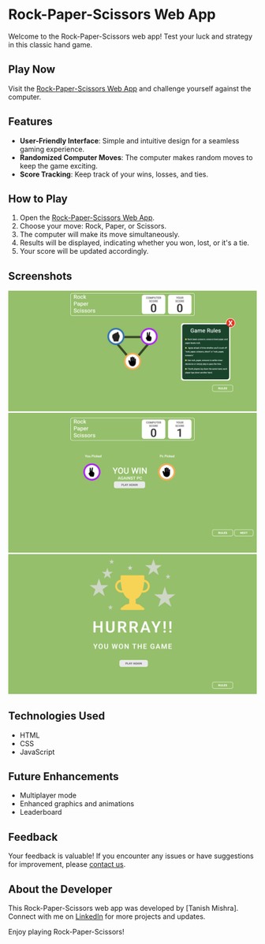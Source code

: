 # Rock-Paper-Scissors Web App

Welcome to the Rock-Paper-Scissors web app! Test your luck and strategy in this classic hand game.

## Play Now
Visit the [Rock-Paper-Scissors Web App](https://rps-game-tanish.vercel.app) and challenge yourself against the computer.

## Features
- **User-Friendly Interface**: Simple and intuitive design for a seamless gaming experience.
- **Randomized Computer Moves**: The computer makes random moves to keep the game exciting.
- **Score Tracking**: Keep track of your wins, losses, and ties.

## How to Play
1. Open the [Rock-Paper-Scissors Web App](https://rps-game-tanish.vercel.app).
2. Choose your move: Rock, Paper, or Scissors.
3. The computer will make its move simultaneously.
4. Results will be displayed, indicating whether you won, lost, or it's a tie.
5. Your score will be updated accordingly.

## Screenshots
![Game Screenshot](/assets/game_ss_ii.png)
![Game Screenshot](/assets/game_ss.png)
![Game Screenshot](/assets/game_ss_iii.png)

## Technologies Used
- HTML
- CSS
- JavaScript

## Future Enhancements
- Multiplayer mode
- Enhanced graphics and animations
- Leaderboard

## Feedback
Your feedback is valuable! If you encounter any issues or have suggestions for improvement, please [contact us](mailto:tanishmishra97@gmail.com).

## About the Developer
This Rock-Paper-Scissors web app was developed by [Tanish Mishra]. Connect with me on [LinkedIn](https://www.linkedin.com/in/tanish-mishra-5a7478265/) for more projects and updates.

Enjoy playing Rock-Paper-Scissors!
